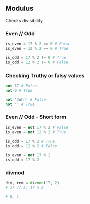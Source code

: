 ## Modulus

Checks divisibility

### Even // Odd

```py
is_even = 17 % 2 == 0 # False
is_even = 12 % 2 == 0 # True

is_odd = 17 % 2 != 0 # True
is_odd = 12 % 2 != 0 # False
```

### Checking Truthy or falsy values

```py
not 17 # False
not 0 # True

not 'John' # False
not '' # True
```

### Even // Odd - Short form

```py
is_even = not 17 % 2 # False
is_even = not 12 % 2 # True

is_odd = 17 % 2 # True
is_odd = 12 % 2 # False

is_even = not 17 % 2
is_odd = 17 % 2
```

### divmod

```py
div, rem = divmod(17, 2)
# 17 // 2, 17 % 2

# 8, 1
```

